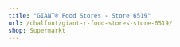 ```yaml
---
title: "GIANT® Food Stores - Store 6519"
url: /chalfont/giant-r-food-stores-store-6519/
shop: Supermarkt
---
```

